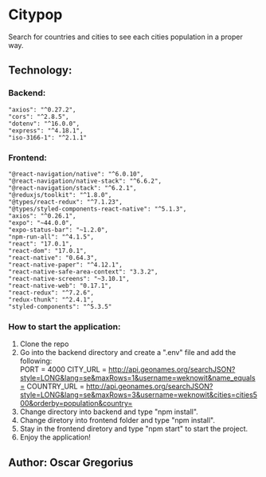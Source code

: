 # Citypop

Search for countries and cities to see each cities population in a proper way.

## Technology:
### Backend:
    "axios": "^0.27.2",
    "cors": "^2.8.5",
    "dotenv": "^16.0.0",
    "express": "^4.18.1",
    "iso-3166-1": "^2.1.1"

### Frontend:
    "@react-navigation/native": "^6.0.10",
    "@react-navigation/native-stack": "^6.6.2",
    "@react-navigation/stack": "^6.2.1",
    "@reduxjs/toolkit": "^1.8.0",
    "@types/react-redux": "^7.1.23",
    "@types/styled-components-react-native": "^5.1.3",
    "axios": "^0.26.1",
    "expo": "~44.0.0",
    "expo-status-bar": "~1.2.0",
    "npm-run-all": "^4.1.5",
    "react": "17.0.1",
    "react-dom": "17.0.1",
    "react-native": "0.64.3",
    "react-native-paper": "^4.12.1",
    "react-native-safe-area-context": "3.3.2",
    "react-native-screens": "~3.10.1",
    "react-native-web": "0.17.1",
    "react-redux": "^7.2.6",
    "redux-thunk": "^2.4.1",
    "styled-components": "^5.3.5"

### How to start the application:
1. Clone the repo
2. Go into the backend directory and create a ".env" file and add the following:
<br />PORT = 4000
CITY_URL = http://api.geonames.org/searchJSON?style=LONG&lang=se&maxRows=1&username=weknowit&name_equals=
COUNTRY_URL = http://api.geonames.org/searchJSON?style=LONG&lang=se&maxRows=3&username=weknowit&cities=cities500&orderby=population&country=
3. Change directory into backend and type "npm install".
4. Change diretory into frontend folder and type "npm install".
5. Stay in the frontend diretory and type "npm start" to start the project.
6. Enjoy the application!

## Author: Oscar Gregorius
